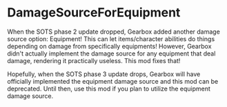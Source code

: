 # DamageSourceForEquipment

When the SOTS phase 2 update dropped, Gearbox added another damage source option: Equipment! This can let items/character abilities do things depending on damage from specifically equipments! However, Gearbox didn't actually implement the damage source for any equipment that deal damage, rendering it practically useless. This mod fixes that!

Hopefully, when the SOTS phase 3 update drops, Gearbox will have officially implemented the equipment damage source and this mod can be deprecated. Until then, use this mod if you plan to utilize the equipment damage source.